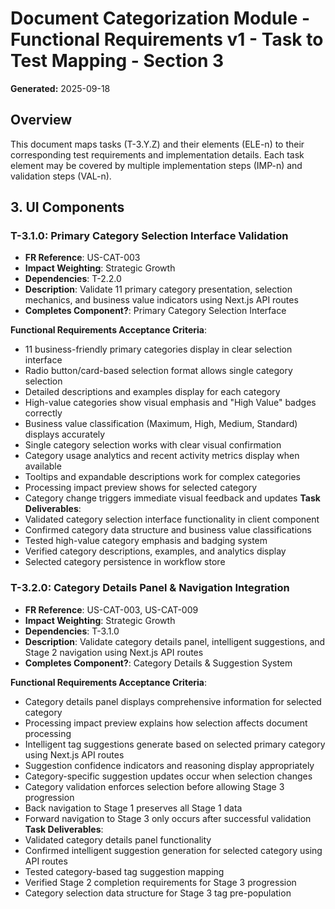 # Document Categorization Module - Functional Requirements v1 - Task to Test Mapping - Section 3
**Generated:** 2025-09-18

## Overview
This document maps tasks (T-3.Y.Z) and their elements (ELE-n) to their corresponding test requirements and implementation details. Each task element may be covered by multiple implementation steps (IMP-n) and validation steps (VAL-n).

## 3. UI Components

### T-3.1.0: Primary Category Selection Interface Validation

- **FR Reference**: US-CAT-003
- **Impact Weighting**: Strategic Growth
- **Dependencies**: T-2.2.0
- **Description**: Validate 11 primary category presentation, selection mechanics, and business value indicators using Next.js API routes
- **Completes Component?**: Primary Category Selection Interface

**Functional Requirements Acceptance Criteria**:
- 11 business-friendly primary categories display in clear selection interface
- Radio button/card-based selection format allows single category selection
- Detailed descriptions and examples display for each category
- High-value categories show visual emphasis and "High Value" badges correctly
- Business value classification (Maximum, High, Medium, Standard) displays accurately
- Single category selection works with clear visual confirmation
- Category usage analytics and recent activity metrics display when available
- Tooltips and expandable descriptions work for complex categories
- Processing impact preview shows for selected category
- Category change triggers immediate visual feedback and updates
**Task Deliverables**:
- Validated category selection interface functionality in client component
- Confirmed category data structure and business value classifications
- Tested high-value category emphasis and badging system
- Verified category descriptions, examples, and analytics display
- Selected category persistence in workflow store

### T-3.2.0: Category Details Panel & Navigation Integration

- **FR Reference**: US-CAT-003, US-CAT-009
- **Impact Weighting**: Strategic Growth
- **Dependencies**: T-3.1.0
- **Description**: Validate category details panel, intelligent suggestions, and Stage 2 navigation using Next.js API routes
- **Completes Component?**: Category Details & Suggestion System

**Functional Requirements Acceptance Criteria**:
- Category details panel displays comprehensive information for selected category
- Processing impact preview explains how selection affects document processing
- Intelligent tag suggestions generate based on selected primary category using Next.js API routes
- Suggestion confidence indicators and reasoning display appropriately
- Category-specific suggestion updates occur when selection changes
- Category validation enforces selection before allowing Stage 3 progression
- Back navigation to Stage 1 preserves all Stage 1 data
- Forward navigation to Stage 3 only occurs after successful validation
**Task Deliverables**:
- Validated category details panel functionality
- Confirmed intelligent suggestion generation for selected category using API routes
- Tested category-based tag suggestion mapping
- Verified Stage 2 completion requirements for Stage 3 progression
- Category selection data structure for Stage 3 tag pre-population

